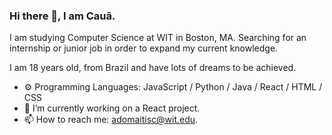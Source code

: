 ### Hi there 👋, I am Cauã.


I am studying Computer Science at WIT in Boston, MA. Searching for an internship or junior job in order to expand my current knowledge.

I am 18 years old, from Brazil and have lots of dreams to be achieved.

- ⚙️ Programming Languages: JavaScript / Python / Java / React / HTML / CSS
- 🔭 I’m currently working on a React project. 
- 📫 How to reach me: adomaitisc@wit.edu. 

